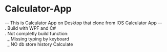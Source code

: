 # Calculator-App

-- This is Calculator App on Desktop that clone from IOS Calculator App --  
. Build with WPF and C#  
. Not completly build function:  
&nbsp;&nbsp;_ Missing typing by keyboard  
&nbsp;&nbsp;_ NO db store history Calculate  
